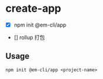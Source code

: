 # create-app

- [x] npm init @em-cli/app <project-name>

- [] rollup 打包

## Usage

```shell
npm init @em-cli/app <project-name>
```
